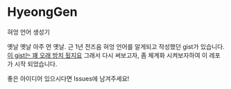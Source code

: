 # HyeongGen
혀엉 언어 생성기

옛날 옛날 아주 먼 옛날.
근 1년 전즈음 혀엉 언어를 알게되고 작성했던 gist가 있습니다.
[이 gist는 꽤 오래 방치 됬지요](https://gist.github.com/Party4Bread/015bc6effb61be0cd156614e174aff7e)
그래서 다시 써보고자, 좀 체계화 시켜보자하여 이 레포가 시작 되었습니다.

좋은 아이디어 있으시다면 Issues에 남겨주세요!
